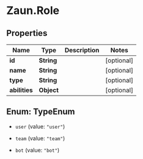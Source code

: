 # Zaun.Role

## Properties
Name | Type | Description | Notes
------------ | ------------- | ------------- | -------------
**id** | **String** |  | [optional] 
**name** | **String** |  | [optional] 
**type** | **String** |  | [optional] 
**abilities** | **Object** |  | [optional] 


<a name="TypeEnum"></a>
## Enum: TypeEnum


* `user` (value: `"user"`)

* `team` (value: `"team"`)

* `bot` (value: `"bot"`)




